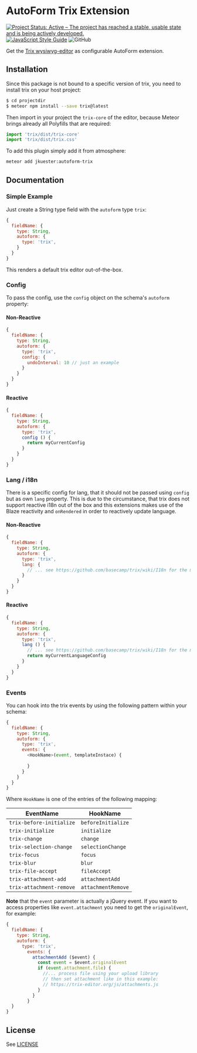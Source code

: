 # AutoForm Trix Extension

[![Project Status: Active – The project has reached a stable, usable state and is being actively developed.](https://www.repostatus.org/badges/latest/active.svg)](https://www.repostatus.org/#active)
[![JavaScript Style Guide](https://img.shields.io/badge/code_style-standard-brightgreen.svg)](https://standardjs.com)
![GitHub](https://img.shields.io/github/license/jankapunkt/meteor-autoform-trix.svg)

Get the [Trix wysiwyg-editor](https://trix-editor.org/) as configurable AutoForm extension.


## Installation

Since this package is not bound to a specific version of trix, you need to install trix on your host project:

```bash
$ cd projectdir
$ meteor npm install --save trix@latest
```

Then import in your project the `trix-core` of the editor, because Meteor brings already all Polyfills that are required:

```javascript
import 'trix/dist/trix-core'
import 'trix/dist/trix.css'
```

To add this plugin simply add it from atmosphere:

```bash
meteor add jkuester:autoform-trix
```

## Documentation

### Simple Example

Just create a String type field with the `autoform` type `trix`:

```javascript
{
  fieldName: {
    type: String,
    autoform: {
      type: 'trix',
    }
  }
}
```

This renders a default trix editor out-of-the-box.

### Config

To pass the config, use the `config` object on the schema's `autoform` property:


#### Non-Reactive

```javascript
{
  fieldName: {
    type: String,
    autoform: {
      type: 'trix',
      config: {
        undoInterval: 10 // just an example
      }
    }
  }
}
```

#### Reactive

```javascript
{
  fieldName: {
    type: String,
    autoform: {
      type: 'trix',
      config () {
        return myCurrentConfig
      }
    }
  }
}
```

### Lang / i18n

There is a specific config for lang, that it should not be passed using `config` but as own `lang` property.
This is due to the circumstance, that trix does not support reactive i18n out of the box and this extensions
makes use of the Blaze reactivity and `onRendered` in order to reactively update language.

#### Non-Reactive

```javascript
{
  fieldName: {
    type: String,
    autoform: {
      type: 'trix',
      lang: {
        // ... see https://github.com/basecamp/trix/wiki/I18n for the mapping
      }
    }
  }
}
```

#### Reactive

```javascript
{
  fieldName: {
    type: String,
    autoform: {
      type: 'trix',
      lang () {
        // ... see https://github.com/basecamp/trix/wiki/I18n for the mapping
        return myCurrentLanguageConfig
      }
    }
  }
}
```

### Events

You can hook into the trix events by using the following pattern within your schema:

```javascript
{
  fieldName: {
    type: String,
    autoform: {
      type: 'trix',
      events: {
        <HookName>(event, templateInstace) {
          
        }
      }
    }
  }
}
```

Where `HookName` is one of the entries of the following mapping:

| EventName                 	| HookName 	            |
|------------------------------	|----------------------	|
| `trix-before-initialize`      | `beforeInitialize`    |
| `trix-initialize`          	| `initialize`         	|
| `trix-change`              	| `change`             	|
| `trix-selection-change`    	| `selectionChange`    	|
| `trix-focus`               	| `focus`              	|
| `trix-blur`                	| `blur`               	|
| `trix-file-accept`         	| `fileAccept`         	|
| `trix-attachment-add`      	| `attachmentAdd`      	|
| `trix-attachment-remove`   	| `attachmentRemove`   	|


**Note** that the `event` parameter is actually a jQuery event. 
If you want to access properties like `event.attachment` you need to get the `originalEvent`, for example:

```javascript
{
  fieldName: {
    type: String,
    autoform: {
      type: 'trix',
        events: {
          attachmentAdd ($event) {
            const event = $event.originalEvent
            if (event.attachment.file) {
              //... process file using your upload library
              // then set attachment like in this example:
              // https://trix-editor.org/js/attachments.js
            }
          }
        }
  }
}
```

## License

See [LICENSE](LICENSE.md)